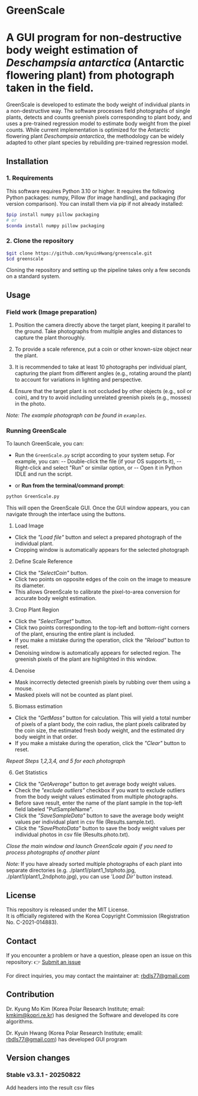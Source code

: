 # GreenScale
# A GUI program for non-destructive body weight estimation of *Deschampsia antarctica* (Antarctic flowering plant) from photograph taken in the field.

GreenScale is developed to estimate the body weight of individual plants in a non-destructive way. 
The software processes field photographs of single plants, detects and counts greenish pixels corresponding to plant body, and uses a pre-trained regression model to estimate body weight from the pixel counts.
While current implementation is optimized for the Antarctic flowering plant *Deschampsia antarctica*, the methodology can be widely adapted to other plant species by rebuilding pre-trained regression model.

## Installation
### 1. Requirements
This software requires Python 3.10 or higher.
It requires the following Python packages: numpy, Pillow (for image handling), and packaging (for version comparison). You can install them via pip if not already installed:

```bash
$pip install numpy pillow packaging
# or
$conda install numpy pillow packaging
```

### 2. Clone the repository

```bash
$git clone https://github.com/kyuinHwang/greenscale.git
$cd greenscale
```

Cloning the repository and setting up the pipeline takes only a few seconds on a standard system.

## Usage
### Field work (Image preparation)

1. Position the camera directly above the target plant, keeping it parallel to the ground. Take photographs from multiple angles and distances to capture the plant thoroughly.

2. To provide a scale reference, put a coin or other known-size object near the plant.

3. It is recommended to take at least 10 photographs per individual plant, capturing the plant from different angles (e.g., rotating around the plant) to account for variations in lighting and perspective.

4. Ensure that the target plant is not occluded by other objects (e.g., soil or coin), and try to avoid including unrelated greenish pixels (e.g., mosses) in the photo.

*Note: The example photograph can be found in `examples`.*

### Running GreenScale
To launch GreenScale, you can:
- Run the `GreenScale.py` script according to your system setup. For example, you can:
-- Double-click the file (if your OS supports it),
-- Right-click and select "Run" or similar option, or
-- Open it in Python IDLE and run the script.

- or **Run from the terminal/command prompt**:

``` bash
python GreenScale.py
```

This will open the GreenScale GUI. Once the GUI window appears, you can navigate through the interface using the buttons.

1. Load Image

- Click the *"Load file"* button and select a prepared photograph of the individual plant.
- Cropping window is automatically appears for the selected photograph

2. Define Scale Reference

- Click the *"SelectCoin"* button.
- Click two points on opposite edges of the coin on the image to measure its diameter.
- This allows GreenScale to calibrate the pixel-to-area conversion for accurate body weight estimation.

3. Crop Plant Region

- Click the *"SelectTarget"* button.
- Click two points corresponding to the top-left and bottom-right corners of the plant, ensuring the entire plant is included.
- If you make a mistake during the operation, click the *"Reload"* button to reset.
- Denoising window is automatically appears for selected region. The greenish pixels of the plant are highlighted in this window.

4. Denoise

- Mask incorrectly detected greenish pixels by rubbing over them using a mouse.
- Masked pixels will not be counted as plant pixel.

5. Biomass estimation

- Click the *"GetMass"* button for calculation. This will yield a total number of pixels of a plant body, the coin radius, the plant pixels calibrated by the coin size, the estimated fresh body weight, and the estimated dry body weight in that order.
- If you make a mistake during the operation, click the *"Clear"* button to reset.

*Repeat Steps 1,2,3,4, and 5 for each photograph*

6. Get Statistics

- Click the *"GetAverage"* button to get average body weight values.
- Check the *"exclude outliers"* checkbox if you want to exclude outliers from the body weight values estimated from multiple photographs.
- Before save result, enter the name of the plant sample in the top-left field labeled "PutSampleName".
- Click the *"SaveSampleData"* button to save the average body weight values per individual plant in csv file (Results.sample.txt).
- Click the *"SavePhotoData"* button to save the body weight values per individual photos in csv file (Results.photo.txt).

*Close the main window and launch GreenScale again if you need to process photographs of another plant*

*Note:* If you have already sorted multiple photographs of each plant into separate directories (e.g. ./plant1/plant1_1stphoto.jpg, ./plant1/plant1_2ndphoto.jpg), you can use *'Load Dir'* button instead.

## License

This repository is released under the MIT License.  
It is officially registered with the Korea Copyright Commission (Registration No. C-2021-014883).

## Contact
If you encounter a problem or have a question, please open an issue on this repository:
👉 [Submit an issue](https://github.com/kyuinHwang/greenscale/issues)

For direct inquiries, you may contact the maintainer at: rbdls77@gmail.com

## Contribution

Dr. Kyung Mo Kim (Korea Polar Research Institute; email: kmkim@kopri.re.kr) has designed the Software and developed its core algorithms.

Dr. Kyuin Hwang (Korea Polar Research Institute; emalil: rbdls77@gmail.com) has developed GUI program


## Version changes
### Stable v3.3.1 - 20250822
Add headers into the result csv files
